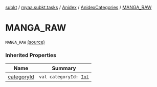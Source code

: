 [subkt](../../../index.md) / [myaa.subkt.tasks](../../index.md) / [Anidex](../index.md) / [AnidexCategories](index.md) / [MANGA_RAW](./-m-a-n-g-a_-r-a-w.md)

# MANGA_RAW

`MANGA_RAW` [(source)](https://github.com/Myaamori/SubKt/blob/0.1.9/src/main/kotlin/myaa/subkt/tasks/tasks.kt#L1052)

### Inherited Properties

| Name | Summary |
|---|---|
| [categoryId](category-id.md) | `val categoryId: `[`Int`](https://kotlinlang.org/api/latest/jvm/stdlib/kotlin/-int/index.html) |
